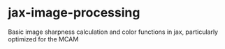 # jax-image-processing
Basic image sharpness calculation and color functions in jax, particularly optimized for the MCAM
